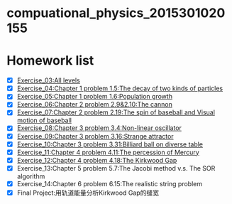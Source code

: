 # compuational_physics_2015301020155
# Homework list
- [x] [Exercise_03:All levels](https://github.com/yuyuwei/compuational_physics_2015301020155/blob/master/Exercise_03:All%20levels)
- [x] [Exercise_04:Chapter 1 problem 1.5:The decay of two kinds of particles](https://github.com/yuyuwei/compuational_physics_2015301020155/blob/master/Exercise_04:Chapter%201%20problem%201.5:The%20decay%20of%20two%20kinds%20of%20particles)
- [x] [Exercise_05:Chapter 1 problem 1.6:Population growth](https://github.com/yuyuwei/compuational_physics_2015301020155/blob/master/Exercise_05:Chapter%201%20problem%201.6:Population%20growth)
- [x] [Exercise_06:Chapter 2 problem 2.9&2.10:The cannon](https://github.com/yuyuwei/compuational_physics_2015301020155/blob/master/Exercise_06:Chapter%202%20problem%202.9%262.10:The%20cannon)
- [x] [Exercise_07:Chapter 2 problem 2.19:The spin of baseball and Visual motion of baseball](https://github.com/yuyuwei/compuational_physics_2015301020155/blob/master/Exercise_07:Chapter%202%20problem%202.19:The%20spin%20of%20baseball%20and%20Visual%20motion%20of%20baseball)
- [x] [Exercise_08:Chapter 3 problem 3.4:Non-linear oscillator](https://github.com/yuyuwei/compuational_physics_2015301020155/blob/master/Exercise_08:Chapter%203%20problem%203.4:Non-linear%20oscillator)
- [x] [Exercise_09:Chapter 3 problem 3.16:Strange attractor](https://github.com/yuyuwei/compuational_physics_2015301020155/blob/master/Exercise_09:Chapter%203%20problem%203.16:Strange%20attractor)
- [x] [Exercise_10:Chapter 3 problem 3.31:Billiard ball on diverse table](https://github.com/yuyuwei/compuational_physics_2015301020155/blob/master/Exercise_10:Chapter%203%20problem%203.31:Billiard%20ball%20on%20diverse%20table)
- [x] [Exercise_11:Chapter 4 problem 4.11:The percession of Mercury](https://github.com/yuyuwei/compuational_physics_2015301020155/blob/master/Exercise_11:Chapter%204%20problem%204.11:The%20percession%20of%20Mercury)
- [x] [Exercise_12:Chapter 4 problem 4.18:The Kirkwood Gap](https://github.com/yuyuwei/compuational_physics_2015301020155/blob/master/Exercise_12:Chapter%204%20problem%204.18:The%20Kirkwood%20Gap)
- [x] Exercise_13:Chapter 5 problem 5.7:The Jacobi method v.s. The SOR algorithm
- [x] Exercise_14:Chapter 6 problem 6.15:The realistic string problem
- [x] Final Project:用轨道能量分析Kirkwood Gap的缝宽
